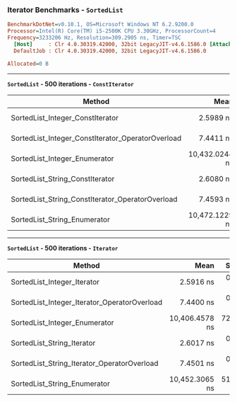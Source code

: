 ### Iterator Benchmarks - `SortedList`

``` ini
BenchmarkDotNet=v0.10.1, OS=Microsoft Windows NT 6.2.9200.0
Processor=Intel(R) Core(TM) i5-2500K CPU 3.30GHz, ProcessorCount=4
Frequency=3233206 Hz, Resolution=309.2905 ns, Timer=TSC
  [Host]     : Clr 4.0.30319.42000, 32bit LegacyJIT-v4.6.1586.0 [AttachedDebugger]
  DefaultJob : Clr 4.0.30319.42000, 32bit LegacyJIT-v4.6.1586.0

Allocated=0 B  
```

---

**`SortedList` - 500 iterations - `ConstIterator`**

|                                            Method |           Mean |     StdDev |            Min |            Max |  Gen 0 | Allocated |
|-------------------------------------------------- |---------------: |-----------: |---------------: |---------------: |-------: |----------: |
|                  SortedList_Integer_ConstIterator |      2.5989 ns |  0.0256 ns |      2.5623 ns |      2.6645 ns |      - |       0 B |
| SortedList_Integer_ConstIterator_OperatorOverload |      7.4411 ns |  0.0451 ns |      7.3271 ns |      7.5009 ns |      - |       0 B |
|                     SortedList_Integer_Enumerator | 10,432.0244 ns | 68.3206 ns | 10,284.0115 ns | 10,536.7542 ns | 2.2074 |   8.04 kB |
|                   SortedList_String_ConstIterator |      2.6080 ns |  0.0173 ns |      2.5864 ns |      2.6442 ns |      - |       0 B |
|  SortedList_String_ConstIterator_OperatorOverload |      7.4593 ns |  0.0258 ns |      7.4223 ns |      7.5083 ns |      - |       0 B |
|                      SortedList_String_Enumerator | 10,472.1229 ns | 50.1617 ns | 10,373.6838 ns | 10,556.0320 ns | 2.2156 |   8.04 kB |

---

**`SortedList` - 500 iterations - `Iterator`**

|                                       Method |           Mean |     StdDev |            Min |            Max |  Gen 0 | Allocated |
|--------------------------------------------- |---------------: |-----------: |---------------: |---------------: |-------: |----------: |
|                  SortedList_Integer_Iterator |      2.5916 ns |  0.0145 ns |      2.5595 ns |      2.6151 ns |      - |       0 B |
| SortedList_Integer_Iterator_OperatorOverload |      7.4400 ns |  0.0162 ns |      7.4073 ns |      7.4592 ns |      - |       0 B |
|                SortedList_Integer_Enumerator | 10,406.4578 ns | 72.2061 ns | 10,311.8490 ns | 10,532.0750 ns | 2.2074 |   8.04 kB |
|                   SortedList_String_Iterator |      2.6017 ns |  0.0174 ns |      2.5718 ns |      2.6410 ns |      - |       0 B |
|  SortedList_String_Iterator_OperatorOverload |      7.4501 ns |  0.0417 ns |      7.3930 ns |      7.5377 ns |      - |       0 B |
|                 SortedList_String_Enumerator | 10,452.3065 ns | 51.2653 ns | 10,376.5633 ns | 10,547.4999 ns | 2.2156 |   8.04 kB |
